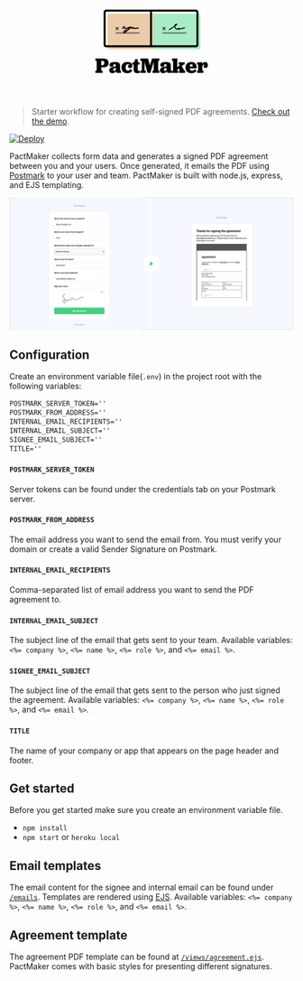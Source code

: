<h1 align="center">
  <img width="200" src="media/logo.svg" alt="PactMaker">
  <br>
  <br>
</h1>

>Starter workflow for creating self-signed PDF agreements. [Check out the demo](https://pactmaker.herokuapp.com).


[![Deploy](https://www.herokucdn.com/deploy/button.svg)](https://heroku.com/deploy)

PactMaker collects form data and generates a signed PDF agreement between you and your users. Once generated, it emails the PDF using [Postmark](https://postmarkapp.com) to your user and team. PactMaker is built with node.js, express, and EJS templating.

![PactMaker Screenshot](media/screenshot.png)

## Configuration
Create an environment variable file(`.env`) in the project root with the following variables:

```
POSTMARK_SERVER_TOKEN=''
POSTMARK_FROM_ADDRESS=''
INTERNAL_EMAIL_RECIPIENTS=''
INTERNAL_EMAIL_SUBJECT=''
SIGNEE_EMAIL_SUBJECT=''
TITLE=''
```

#### `POSTMARK_SERVER_TOKEN`
Server tokens can be found under the credentials tab on your Postmark server.

#### `POSTMARK_FROM_ADDRESS`
The email address you want to send the email from. You must verify your domain or create a valid Sender Signature on Postmark.

#### `INTERNAL_EMAIL_RECIPIENTS`
Comma-separated list of email address you want to send the PDF agreement to.

#### `INTERNAL_EMAIL_SUBJECT`
The subject line of the email that gets sent to your team. Available variables: `<%= company %>`, `<%= name %>`, `<%= role %>`, and `<%= email %>`.

#### `SIGNEE_EMAIL_SUBJECT`
The subject line of the email that gets sent to the person who just signed the agreement. Available variables: `<%= company %>`, `<%= name %>`, `<%= role %>`, and `<%= email %>`.

#### `TITLE`
The name of your company or app that appears on the page header and footer.

## Get started
Before you get started make sure you create an environment variable file.
* `npm install`
* `npm start` or `heroku local`

## Email templates
The email content for the signee and internal email can be found under [`/emails`]((emails)). Templates are rendered using [EJS](http://www.embeddedjs.com/). Available variables: `<%= company %>`, `<%= name %>`, `<%= role %>`, and `<%= email %>`.

## Agreement template
The agreement PDF template can be found at [`/views/agreement.ejs`](views/agreement.ejs). PactMaker comes with basic styles for presenting different signatures.
